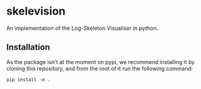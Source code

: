 # skelevision
An implementation of the Log-Skeleton Visualiser in python.

## Installation
As the package isn't at the moment on pypi, we recommend installing it by cloning this repository, and from the root of it run the following command:
```shell 
pip install -e .
```
